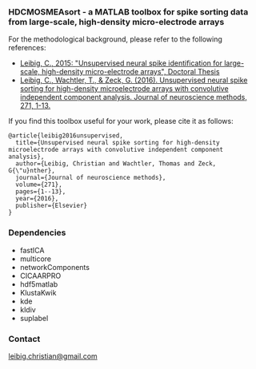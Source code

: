 ### HDCMOSMEAsort - a MATLAB toolbox for spike sorting data from large-scale, high-density micro-electrode arrays ###

For the methodological background, please refer to the following references:

* [Leibig, C., 2015: "Unsupervised neural spike identification for large-scale, high-density micro-electrode arrays", Doctoral Thesis](https://publikationen.uni-tuebingen.de/xmlui/handle/10900/69791)
* [Leibig, C., Wachtler, T., & Zeck, G. (2016). Unsupervised neural spike sorting for high-density microelectrode arrays with convolutive independent component analysis. Journal of neuroscience methods, 271, 1-13.](http://www.sciencedirect.com/science/article/pii/S0165027016301273)

If you find this toolbox useful for your work, please cite it as follows:
```
@article{leibig2016unsupervised,
  title={Unsupervised neural spike sorting for high-density microelectrode arrays with convolutive independent component analysis},
  author={Leibig, Christian and Wachtler, Thomas and Zeck, G{\"u}nther},
  journal={Journal of neuroscience methods},
  volume={271},
  pages={1--13},
  year={2016},
  publisher={Elsevier}
}

```

### Dependencies ###

* fastICA
* multicore
* networkComponents
* CICAARPRO
* hdf5matlab
* KlustaKwik
* kde
* kldiv
* suplabel

### Contact ###

leibig.christian@gmail.com
